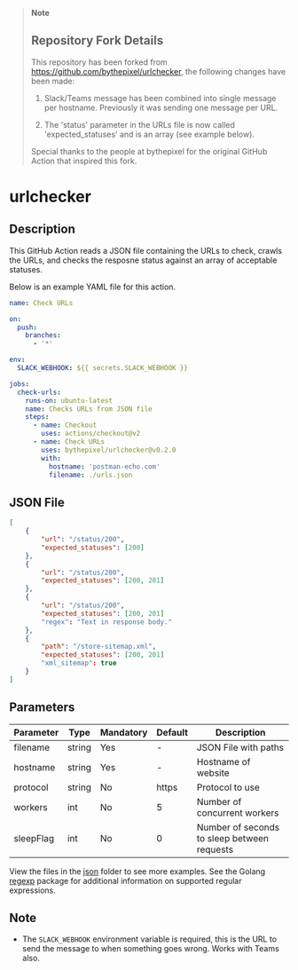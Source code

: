 > **Note**
> ## Repository Fork Details
> This repository has been forked from https://github.com/bythepixel/urlchecker, the following changes have been made:
>
> 1. Slack/Teams message has been combined into single message per hostname. Previously it was sending one message per URL.
>
> 2. The 'status' parameter in the URLs file is now called 'expected_statuses' and is an array (see example below).
>
> Special thanks to the people at bythepixel for the original GitHub Action that inspired this fork.

# urlchecker

## Description
This GitHub Action reads a JSON file containing the URLs to check, crawls the URLs, and checks the resposne status against an array of acceptable statuses.

Below is an example YAML file for this action.

```yaml
name: Check URLs

on:
  push:
    branches:
      - '*'

env:
  SLACK_WEBHOOK: ${{ secrets.SLACK_WEBHOOK }}

jobs:
  check-urls:
    runs-on: ubuntu-latest
    name: Checks URLs from JSON file
    steps:
      - name: Checkout
        uses: actions/checkout@v2
      - name: Check URLs
        uses: bythepixel/urlchecker@v0.2.0
        with:
          hostname: 'postman-echo.com'
          filename: ./urls.json
```

## JSON File

```json
[
    {
        "url": "/status/200",
        "expected_statuses": [200]
    },
    {
        "url": "/status/200",
        "expected_statuses": [200, 201]
    },
    {
        "url": "/status/200",
        "expected_statuses": [200, 201]
        "regex": "Text in response body."
    },
    {
        "path": "/store-sitemap.xml",
        "expected_statuses": [200, 201]
        "xml_sitemap": true
    }
]
```
## Parameters

| Parameter   | Type     | Mandatory | Default | Description                                        |
|-------------|----------|-----------|---------|----------------------------------------------------|
| filename    | string   | Yes       | -       | JSON File with paths                              |
| hostname    | string   | Yes       | -       | Hostname of website                               |
| protocol    | string   | No        | https   | Protocol to use                                   |
| workers     | int      | No        | 5       | Number of concurrent workers                      |
| sleepFlag   | int      | No        | 0       | Number of seconds to sleep between requests      |


View the files in the [json](json) folder to see more examples. See the Golang
[regexp][1] package for additional information on supported regular expressions.

## Note
* The `SLACK_WEBHOOK` environment variable is required, this is the URL to send the message to when something goes wrong. Works with Teams also.

[1]: https://pkg.go.dev/regexp
